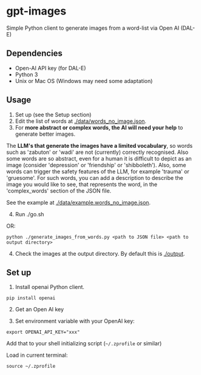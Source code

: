 # gpt-images

Simple Python client to generate images from a word-list via Open AI (DAL-E)

## Dependencies

- Open-AI API key (for DAL-E)
- Python 3
- Unix or Mac OS (Windows may need some adaptation)

## Usage

1. Set up (see the Setup section)
2. Edit the list of words at [./data/words_no_image.json](./data/words_no_image.json).
3. For **more abstract or complex words, the AI will need your help** to generate better images.

The **LLM's that generate the images have a limited vocabulary**, so words such as
'zabuton' or 'wadi' are not (currently) correctly recognised. Also some words are so abstract, even for a human it is difficult to depict as an image (consider 'depression' or 'friendship' or 'shibboleth').
Also, some words can trigger the safety features of the LLM, for example 'trauma' or 'gruesome'.
For such words, you can add a description to describe the image you would like to see, that represents the word, in the 'complex_words' section of the JSON file.

See the example at [./data/example.words_no_image.json](./data/example.words_no_image.json).

4. Run ./go.sh

OR:

```
python ./generate_images_from_words.py <path to JSON file> <path to output directory>
```

4. Check the images at the output directory. By default this is [./output](./output).

## Set up

1. Install openai Python client.

```
pip install openai
```

2. Get an Open AI key

3. Set environment variable with your OpenAI key:

```
export OPENAI_API_KEY="xxx"
```

Add that to your shell initializing script (`~/.zprofile` or similar)

Load in current terminal:

```
source ~/.zprofile
